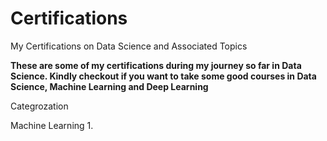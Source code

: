 # Certifications
My Certifications on Data Science and Associated Topics

**These are some of my certifications during my journey so far in Data Science. Kindly checkout if you want to take some good courses in Data Science, Machine Learning and Deep Learning**

Categrozation

Machine Learning 
1. 
